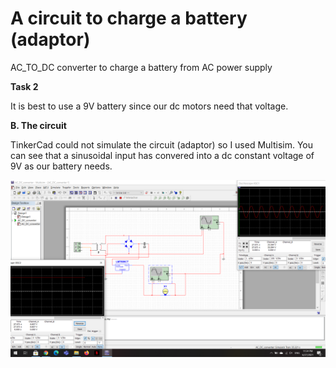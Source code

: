 # A circuit to charge a battery (adaptor)
AC_TO_DC converter to charge a battery from AC power supply  

  
**Task 2**  

It is best to use a 9V battery since our dc motors need that voltage. 
  
 
 
 
  
 **B. The circuit**  
 
TinkerCad could not simulate the circuit (adaptor) so I used Multisim. You can see that a sinusoidal input has convered into a dc constant voltage of 9V as our battery needs.
   
   
 
 ![Circuit](Screenshot(230).png)

